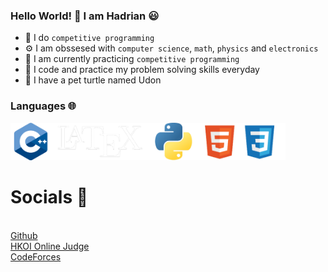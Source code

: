 ### Hello World! 👋 I am Hadrian 😃
- 🧠 I do ```competitive programming```
- ⚙️ I am obssesed with ```computer science```, ```math```, ```physics``` and ```electronics```
- 🌱 I am currently practicing ```competitive programming```
- 🔨 I code and practice my problem solving skills everyday
- 🐢 I have a pet turtle named Udon
### Languages 🌐
<img src="https://github.com/LauNeedsA/LauNeedsA/blob/782fade476ae641e854812e624176f013b5ba697/github_language_1.png" width="440" height="60">
<h1>Socials 🤝</h1>
<br>
<a href="https://github.com/LauNeedsA">Github</a><br>
<a href="https://judge.hkoi.org/user/wy_hadrianlau">HKOI Online Judge</a><br>
<a href="https://codeforces.com/profile/Lau_Needs_A">CodeForces</a><br>
